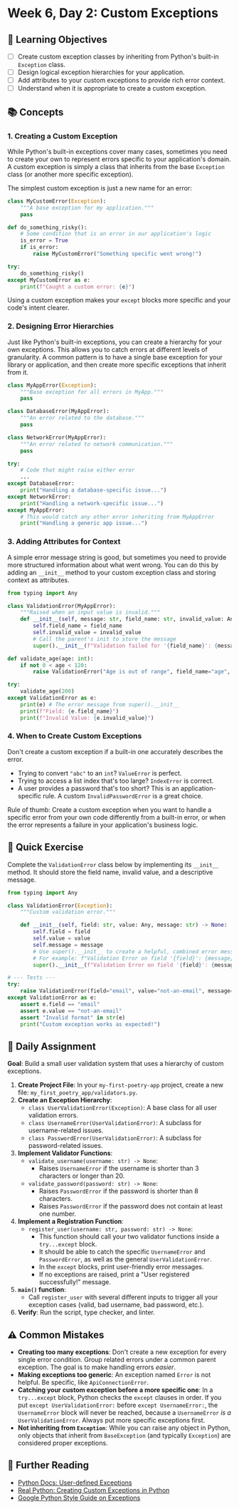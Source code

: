 # Week 6, Day 2: Custom Exceptions

## 🎯 Learning Objectives

- [ ] Create custom exception classes by inheriting from Python's built-in `Exception` class.
- [ ] Design logical exception hierarchies for your application.
- [ ] Add attributes to your custom exceptions to provide rich error context.
- [ ] Understand when it is appropriate to create a custom exception.

## 📚 Concepts

### 1. Creating a Custom Exception

While Python's built-in exceptions cover many cases, sometimes you need to create your own to represent errors specific to your application's domain. A custom exception is simply a class that inherits from the base `Exception` class (or another more specific exception).

The simplest custom exception is just a new name for an error:

```python
class MyCustomError(Exception):
    """A base exception for my application."""
    pass

def do_something_risky():
    # Some condition that is an error in our application's logic
    is_error = True
    if is_error:
        raise MyCustomError("Something specific went wrong!")

try:
    do_something_risky()
except MyCustomError as e:
    print(f"Caught a custom error: {e}")
```

Using a custom exception makes your `except` blocks more specific and your code's intent clearer.

### 2. Designing Error Hierarchies

Just like Python's built-in exceptions, you can create a hierarchy for your own exceptions. This allows you to catch errors at different levels of granularity. A common pattern is to have a single base exception for your library or application, and then create more specific exceptions that inherit from it.

```python
class MyAppError(Exception):
    """Base exception for all errors in MyApp."""
    pass

class DatabaseError(MyAppError):
    """An error related to the database."""
    pass

class NetworkError(MyAppError):
    """An error related to network communication."""
    pass

try:
    # Code that might raise either error
    ...
except DatabaseError:
    print("Handling a database-specific issue...")
except NetworkError:
    print("Handling a network-specific issue...")
except MyAppError:
    # This would catch any other error inheriting from MyAppError
    print("Handling a generic app issue...")
```

### 3. Adding Attributes for Context

A simple error message string is good, but sometimes you need to provide more structured information about what went wrong. You can do this by adding an `__init__` method to your custom exception class and storing context as attributes.

```python
from typing import Any

class ValidationError(MyAppError):
    """Raised when an input value is invalid."""
    def __init__(self, message: str, field_name: str, invalid_value: Any):
        self.field_name = field_name
        self.invalid_value = invalid_value
        # Call the parent's init to store the message
        super().__init__(f"Validation failed for '{field_name}': {message}")

def validate_age(age: int):
    if not 0 < age < 120:
        raise ValidationError("Age is out of range", field_name="age", invalid_value=age)

try:
    validate_age(200)
except ValidationError as e:
    print(e) # The error message from super().__init__
    print(f"Field: {e.field_name}")
    print(f"Invalid Value: {e.invalid_value}")
```

### 4. When to Create Custom Exceptions

Don't create a custom exception if a built-in one accurately describes the error.

- Trying to convert `"abc"` to an `int`? `ValueError` is perfect.
- Trying to access a list index that's too large? `IndexError` is correct.
- A user provides a password that's too short? This is an application-specific rule. A custom `InvalidPasswordError` is a great choice.

Rule of thumb: Create a custom exception when you want to handle a specific error from your own code differently from a built-in error, or when the error represents a failure in your application's business logic.

## 🔹 Quick Exercise

Complete the `ValidationError` class below by implementing its `__init__` method. It should store the field name, invalid value, and a descriptive message.

```python
from typing import Any

class ValidationError(Exception):
    """Custom validation error."""

    def __init__(self, field: str, value: Any, message: str) -> None:
        self.field = field
        self.value = value
        self.message = message
        # Use super().__init__ to create a helpful, combined error message.
        # For example: f"Validation Error on field '{field}': {message}. Got value: {value!r}"
        super().__init__(f"Validation Error on field '{field}': {message}. Got value: {value!r}")

# --- Tests ---
try:
    raise ValidationError(field="email", value="not-an-email", message="Invalid format")
except ValidationError as e:
    assert e.field == "email"
    assert e.value == "not-an-email"
    assert "Invalid format" in str(e)
    print("Custom exception works as expected!")
```

## 📝 Daily Assignment

**Goal**: Build a small user validation system that uses a hierarchy of custom exceptions.

1.  **Create Project File**: In your `my-first-poetry-app` project, create a new file: `my_first_poetry_app/validators.py`.
2.  **Create an Exception Hierarchy**:
    - `class UserValidationError(Exception)`: A base class for all user validation errors.
    - `class UsernameError(UserValidationError)`: A subclass for username-related issues.
    - `class PasswordError(UserValidationError)`: A subclass for password-related issues.
3.  **Implement Validator Functions**:
    - `validate_username(username: str) -> None`:
      - Raises `UsernameError` if the username is shorter than 3 characters or longer than 20.
    - `validate_password(password: str) -> None`:
      - Raises `PasswordError` if the password is shorter than 8 characters.
      - Raises `PasswordError` if the password does not contain at least one number.
4.  **Implement a Registration Function**:
    - `register_user(username: str, password: str) -> None`:
      - This function should call your two validator functions inside a `try...except` block.
      - It should be able to catch the specific `UsernameError` and `PasswordError`, as well as the general `UserValidationError`.
      - In the `except` blocks, print user-friendly error messages.
      - If no exceptions are raised, print a "User registered successfully!" message.
5.  **`main()` function**:
    - Call `register_user` with several different inputs to trigger all your exception cases (valid, bad username, bad password, etc.).
6.  **Verify**: Run the script, type checker, and linter.

## ⚠️ Common Mistakes

- **Creating too many exceptions**: Don't create a new exception for every single error condition. Group related errors under a common parent exception. The goal is to make handling errors _easier_.
- **Making exceptions too generic**: An exception named `Error` is not helpful. Be specific, like `ApiConnectionError`.
- **Catching your custom exception before a more specific one**: In a `try...except` block, Python checks the `except` clauses in order. If you put `except UserValidationError:` before `except UsernameError:`, the `UsernameError` block will never be reached, because a `UsernameError` _is a_ `UserValidationError`. Always put more specific exceptions first.
- **Not inheriting from `Exception`**: While you can raise any object in Python, only objects that inherit from `BaseException` (and typically `Exception`) are considered proper exceptions.

## 📖 Further Reading

- [Python Docs: User-defined Exceptions](https://docs.python.org/3/tutorial/errors.html#user-defined-exceptions)
- [Real Python: Creating Custom Exceptions in Python](https://realpython.com/python-custom-exceptions/)
- [Google Python Style Guide on Exceptions](https://google.github.io/styleguide/pyguide.html#24-exceptions)
